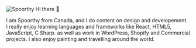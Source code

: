 ![Spoorthy](https://user-images.githubusercontent.com/57374095/120242986-5419d880-c234-11eb-9781-236f1caf3971.png)
 Hi there 👋

I am Spoorthy from Canada, and I do content on design and developement. I really enjoy learning languages and frameworks like React, HTML5, JavaScript, C Sharp. as well as work in WordPress, Shopify and Commercial projects. I also enjoy painting and travelling around the world.


